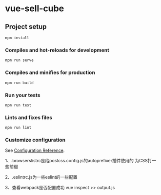 # vue-sell-cube

## Project setup
```
npm install
```

### Compiles and hot-reloads for development
```
npm run serve
```

### Compiles and minifies for production
```
npm run build
```

### Run your tests
```
npm run test
```

### Lints and fixes files
```
npm run lint
```

### Customize configuration
See [Configuration Reference](https://cli.vuejs.org/config/).


1、.browserslistrc是给postcss.config.js的autoprefixer插件使用的
为CSS打一些前缀

2、.eslintrc.js为一些eslint的一些配置

3、查看webpack是否配置成功 vue inspect >> output.js